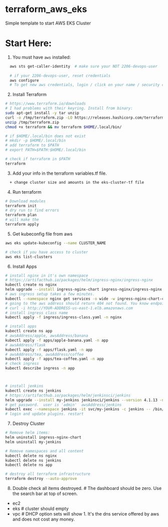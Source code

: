 # terraform_aws_eks
Simple template to start AWS EKS Cluster

# Start Here:
1. You must have `aws` installed:
```sh
  aws sts get-caller-identity  # make sure your NOT 2206-devops-user
  
  # if your 2206-devops-user, reset credentials
  aws configure
  # To get new aws credentials, login / click on your name / security credentials / access keys / create new access key.
```
2. Install Terraform
```sh
# https://www.terraform.io/downloads
# I had problems with their keyring. Install from binary:
sudo apt-get install -y tar unzip
curl -o /tmp/terraform.zip -LO https://releases.hashicorp.com/terraform/1.2.6/terraform_1.2.6_linux_amd64.zip
unzip /tmp/terraform.zip
chmod +x terraform && mv terraform $HOME/.local/bin/

# if $HOME/.local/bin does not exist
# mkdir -p $HOME/.local/bin
# add terraform to $PATH
# export PATH=$PATH:$HOME/.local/bin

# check if terraform in $PATH
terraform
```

3. Add your info in the terraform variables.tf file.
```diff
  + change cluster size and amounts in the eks-cluster-tf file
```

4. Run terraform
```sh
# Download modules
terraform init
# dry run to find errors
terraform plan
# will make the 
terraform apply
```

5. Get kubeconfig file from aws
```sh
aws eks update-kubeconfig --name CLUSTER_NAME

# check if you have access to cluster
aws eks list-clusters
```

6. Install Apps
```sh
# install nginx in it's own namespace
# https://artifacthub.io/packages/helm/ingress-nginx/ingress-nginx
kubectl create ns nginx
helm upgrade --install ingress-nginx-chart ingress-nginx/ingress-nginx --version 4.2.0 -n nginx
# aws ingress setup takes a few minutes.
kubectl --namespace nginx get services -o wide -w ingress-nginx-chart-controller
# going to the aws address should return 404 not found. You know endpoint is working and ingress controller is responding. 
# curl -i http://YOUR-ADDRESS-us-east-1.elb.amazonaws.com
# install ingress class name
kubectl apply -f ingress/ingress-class.yaml -n nginx

# install apps
kubectl create ns app
# awsAddress/apple, awsAddress/banana
kubectl apply -f apps/apple-banana.yaml -n app
# awsAddress/flask
kubectl apply -f apps/flask.yaml -n app
# awsAddress/tea, awsAddress/coffee
kubectl apply -f apps/tea-coffee.yaml -n app
# check ingress
kubectl describe ingress -n app



# install jenkins
kubectl create ns jenkins
# https://artifacthub.io/packages/helm/jenkinsci/jenkins
helm upgrade --install my-jenkins jenkinsci/jenkins --version 4.1.13 -n jenkins -f jenkins/jenkins.yaml
# get password.  user is 'admin'  awsAddress/jenkins
kubectl exec --namespace jenkins -it svc/my-jenkins -c jenkins -- /bin/cat /run/secrets/additional/chart-admin-password && echo
# login and update plugins. restart
```


7. Destroy Cluster
```sh
# Remove helm items:
helm uninstall ingress-nginx-chart
helm uninstall my-jenkins

# Remove namespaces and all content
kubectl delete ns nginx
kubectl delete ns jenkins
kubectl delete ns app

# destroy all terraform infrastructure
terraform destroy --auto-approve
```

8. Double check all items destroyed. # The dashboard should be zero. Use the search bar at top of screen.
  - ec2
  - eks  # cluster should empty
  - vpc  # DHCP option sets will show 1. It's the dns service offered by aws and does not cost any money.